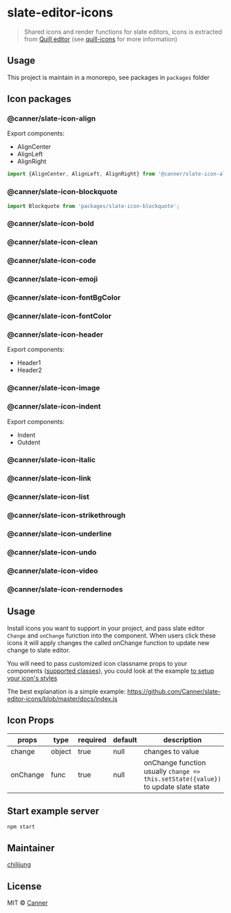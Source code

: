 # slate-editor-icons

> Shared icons and render functions for slate editors, icons is extracted from [Quill editor](https://quilljs.com/) (see [quill-icons](https://github.com/Canner/quill-icons) for more information)

## Usage

This project is maintain in a monorepo, see packages in `packages` folder

## Icon packages

### @canner/slate-icon-align

Export components:

- AlignCenter
- AlignLeft
- AlignRight

```js
import {AlignCenter, AlignLeft, AlignRight} from '@canner/slate-icon-align';
```

### @canner/slate-icon-blockquote

```js
import Blockquote from 'packages/slate-icon-blockquote';
```

### @canner/slate-icon-bold

### @canner/slate-icon-clean

### @canner/slate-icon-code

### @canner/slate-icon-emoji

### @canner/slate-icon-fontBgColor

### @canner/slate-icon-fontColor

### @canner/slate-icon-header

Export components: 
  - Header1
  - Header2

### @canner/slate-icon-image

### @canner/slate-icon-indent

Export components:
  - Indent
  - Outdent

### @canner/slate-icon-italic

### @canner/slate-icon-link

### @canner/slate-icon-list

### @canner/slate-icon-strikethrough

### @canner/slate-icon-underline

### @canner/slate-icon-undo

### @canner/slate-icon-video

### @canner/slate-icon-rendernodes

## Usage

Install icons you want to support in your project, and pass slate editor `Change` and `onChange` function into the component. When users click these icons it will apply changes the called onChange function to update new change to slate editor.

You will need to pass customized icon classname props to your components ([supported classes](https://github.com/Canner/quill-icons#props)), you could look at the example [to setup your icon's styles](https://github.com/Canner/slate-editor-icons/blob/master/docs/style.css) 


The best explanation is a simple example: https://github.com/Canner/slate-editor-icons/blob/master/docs/index.js

## Icon Props

| **props** | **type** | **required** | **default** | **description**  |
|-----------|----------|--------------|-------------|------------------|
| change     | object   | true        | null          | changes to value |
| onChange  | func   | true         | null         | onChange function usually `change => this.setState({value})` to update slate state  |


## Start example server

```
npm start
```

## Maintainer

[chilijung](https://github.com/chilijung)

## License

MIT © [Canner](https://github.com/Canner)

